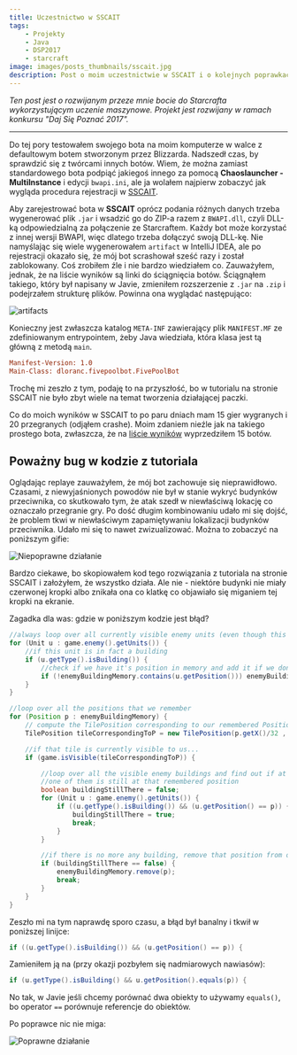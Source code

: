 ```yaml
---
title: Uczestnictwo w SSCAIT
tags:
    - Projekty
    - Java
    - DSP2017
    - starcraft
image: images/posts_thumbnails/sscait.jpg
description: Post o moim uczestnictwie w SSCAIT i o kolejnych poprawkach w bocie.
---
```

*Ten post jest o rozwijanym przeze mnie bocie do Starcrafta wykorzystującym uczenie maszynowe. Projekt jest rozwijany w ramach konkursu "Daj Się Poznać 2017".*

---

Do tej pory testowałem swojego bota na moim komputerze w walce z defaultowym botem stworzonym przez Blizzarda. Nadszedł czas, by sprawdzić się z twórcami innych botów. Wiem, że można zamiast standardowego bota podpiąć jakiegoś innego za pomocą **Chaoslauncher - MultiInstance** i edycji `bwapi.ini`, ale ja wolałem najpierw zobaczyć jak wygląda procedura rejestracji w [SSCAIT](http://sscaitournament.com).

<!-- truncate -->

Aby zarejestrować bota w **SSCAIT** oprócz podania różnych danych trzeba wygenerować plik `.jar` i wsadzić go do ZIP-a razem z `BWAPI.dll`, czyli DLL-ką odpowiedzialną za połączenie ze Starcraftem. Każdy bot może korzystać z innej wersji BWAPI, więc dlatego trzeba dołączyć swoją DLL-kę. Nie namyślając się wiele wygenerowałem `artifact` w IntelliJ IDEA, ale po rejestracji okazało się, że mój bot scrashował sześć razy i został zablokowany. Coś zrobiłem źle i nie bardzo wiedziałem co. Zauważyłem, jednak, że na liście wyników są linki do ściągnięcia botów. Ściągnąłem takiego, który był napisany w Javie, zmieniłem rozszerzenie z `.jar` na `.zip` i podejrzałem strukturę plików. Powinna ona wyglądać następująco:

![artifacts](/images/posts/sscait/artifacts.png "artifacts")

Konieczny jest zwłaszcza katalog `META-INF` zawierający plik `MANIFEST.MF` ze zdefiniowanym entrypointem, żeby Java wiedziała, która klasa jest tą główną z metodą `main`.

```ini
Manifest-Version: 1.0
Main-Class: dloranc.fivepoolbot.FivePoolBot
```

Trochę mi zeszło z tym, podaję to na przyszłość, bo w tutorialu na stronie SSCAIT nie było zbyt wiele na temat tworzenia działającej paczki.

Co do moich wyników w SSCAIT to po paru dniach mam 15 gier wygranych i 20 przegranych (odjąłem crashe). Moim zdaniem nieźle jak na takiego prostego bota, zwłaszcza, że na [liście wyników](http://sscaitournament.com/index.php?action=scores) wyprzedziłem 15 botów.

## Poważny bug w kodzie z tutoriala

Oglądając replaye zauważyłem, że mój bot zachowuje się nieprawidłowo. Czasami, z niewyjaśnionych powodów nie był w stanie wykryć budynków przeciwnika, co skutkowało tym, że atak szedł w niewłaściwą lokację co oznaczało przegranie gry. Po dość długim kombinowaniu udało mi się dojść, że problem tkwi w niewłaściwym zapamiętywaniu lokalizacji budynków przeciwnika. Udało mi się to nawet zwizualizować. Można to zobaczyć na poniższym gifie:

![Niepoprawne działanie](/images/posts/sscait/invalid_rescaled.gif "Niepoprawne działanie")

Bardzo ciekawe, bo skopiowałem kod tego rozwiązania z tutoriala na stronie SSCAIT i założyłem, że wszystko działa. Ale nie - niektóre budynki nie miały czerwonej kropki albo znikała ona co klatkę co objawiało się miganiem tej kropki na ekranie.

Zagadka dla was: gdzie w poniższym kodzie jest błąd?

```Java
//always loop over all currently visible enemy units (even though this set is usually empty)
for (Unit u : game.enemy().getUnits()) {
	//if this unit is in fact a building
	if (u.getType().isBuilding()) {
		//check if we have it's position in memory and add it if we don't
		if (!enemyBuildingMemory.contains(u.getPosition())) enemyBuildingMemory.add(u.getPosition());
	}
}

//loop over all the positions that we remember
for (Position p : enemyBuildingMemory) {
	// compute the TilePosition corresponding to our remembered Position p
	TilePosition tileCorrespondingToP = new TilePosition(p.getX()/32 , p.getY()/32);

	//if that tile is currently visible to us...
	if (game.isVisible(tileCorrespondingToP)) {

		//loop over all the visible enemy buildings and find out if at least
		//one of them is still at that remembered position
		boolean buildingStillThere = false;
		for (Unit u : game.enemy().getUnits()) {
			if ((u.getType().isBuilding()) && (u.getPosition() == p)) {
				buildingStillThere = true;
				break;
			}
		}

		//if there is no more any building, remove that position from our memory
		if (buildingStillThere == false) {
			enemyBuildingMemory.remove(p);
			break;
		}
	}
}
```

Zeszło mi na tym naprawdę sporo czasu, a błąd był banalny i tkwił w poniższej linijce:

```Java
if ((u.getType().isBuilding()) && (u.getPosition() == p)) {
```

Zamieniłem ją na (przy okazji pozbyłem się nadmiarowych nawiasów):

```Java
if (u.getType().isBuilding() && u.getPosition().equals(p)) {
```

No tak, w Javie jeśli chcemy porównać dwa obiekty to używamy `equals()`, bo operator `==` porównuje referencje do obiektów.

Po poprawce nic nie miga:

![Poprawne działanie](/images/posts/sscait/valid_rescaled.gif "Poprawne działanie")
